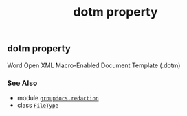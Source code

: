 ﻿---
title: dotm property
second_title: GroupDocs.Redaction for Python via .NET API References
description: 
type: docs
url: /python-net/groupdocs.redaction/filetype/dotm/
is_root: false
weight: 120
---

## dotm property


Word Open XML Macro-Enabled Document Template (.dotm)

### See Also
* module [`groupdocs.redaction`](../../)
* class [`FileType`](/redaction/python-net/groupdocs.redaction/filetype)
